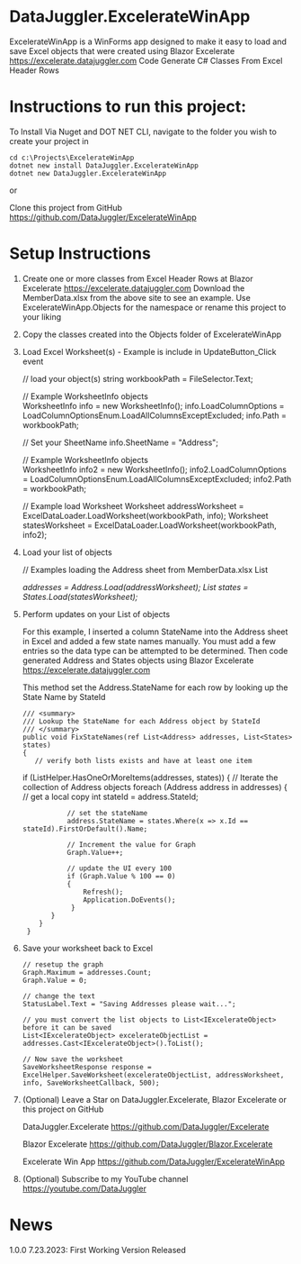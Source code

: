 # DataJuggler.ExcelerateWinApp
ExcelerateWinApp is a WinForms app designed to make it easy to load and save Excel objects that were created using 
Blazor Excelerate https://excelerate.datajuggler.com 
Code Generate C# Classes From Excel Header Rows

# Instructions to run this project:

To Install Via Nuget and DOT NET CLI, navigate to the folder you wish to create your project in

    cd c:\Projects\ExcelerateWinApp
    dotnet new install DataJuggler.ExcelerateWinApp
    dotnet new DataJuggler.ExcelerateWinApp

or

Clone this project from GitHub https://github.com/DataJuggler/ExcelerateWinApp

# Setup Instructions

1. Create one or more classes from Excel Header Rows at Blazor Excelerate
https://excelerate.datajuggler.com Download the MemberData.xlsx from the above site to see an example.
Use ExcelerateWinApp.Objects for the namespace or rename this project to your liking
 
2. Copy the classes created into the Objects folder of ExcelerateWinApp

3. Load Excel Worksheet(s) - Example is include in UpdateButton_Click event
	
    // load your object(s)
    string workbookPath = FileSelector.Text;

    // Example WorksheetInfo objects           
    WorksheetInfo info = new WorksheetInfo();
    info.LoadColumnOptions = LoadColumnOptionsEnum.LoadAllColumnsExceptExcluded;
    info.Path = workbookPath;	

    // Set your SheetName
    info.SheetName = "Address";

    // Example WorksheetInfo objects           
    WorksheetInfo info2 = new WorksheetInfo();
    info2.LoadColumnOptions = LoadColumnOptionsEnum.LoadAllColumnsExceptExcluded;
    info2.Path = workbookPath;	

    // Example load Worksheet
    Worksheet addressWorksheet = ExcelDataLoader.LoadWorksheet(workbookPath, info);
	Worksheet statesWorksheet = ExcelDataLoader.LoadWorksheet(workbookPath, info2);

4. Load your list of objects
 
    // Examples loading the Address sheet from MemberData.xlsx
    List<Address> addresses = Address.Load(addressWorksheet);
    List<States> states = States.Load(statesWorksheet);

5. Perform updates on your List of objects

   For this example, I inserted a column StateName into the Address sheet in Excel and
   added a few state names manually. You must add a few entries so the data type can be
   attempted to be determined. Then code generated Address and States objects using
   Blazor Excelerate https://excelerate.datajuggler.com

   This method set the Address.StateName for each row by looking up the State Name by StateId
	
       /// <summary>
       /// Lookup the StateName for each Address object by StateId
       /// </summary>
       public void FixStateNames(ref List<Address> addresses, List<States> states)
       {
          // verify both lists exists and have at least one item
	  if (ListHelper.HasOneOrMoreItems(addresses, states))
          {
              // Iterate the collection of Address objects
              foreach (Address address in addresses)
              {
                  // get a local copy
                  int stateId = address.StateId;

                  // set the stateName
                  address.StateName = states.Where(x => x.Id == stateId).FirstOrDefault().Name;

                  // Increment the value for Graph
                  Graph.Value++;

                  // update the UI every 100
                  if (Graph.Value % 100 == 0)
                  {
                      Refresh();
                      Application.DoEvents();
                   }
              }
           }
        }
	
6. Save your worksheet back to Excel

       // resetup the graph                    
       Graph.Maximum = addresses.Count;
       Graph.Value = 0;

       // change the text
       StatusLabel.Text = "Saving Addresses please wait...";

       // you must convert the list objects to List<IExcelerateObject> before it can be saved
       List<IExcelerateObject> excelerateObjectList = addresses.Cast<IExcelerateObject>().ToList();

       // Now save the worksheet
       SaveWorksheetResponse response = ExcelHelper.SaveWorksheet(excelerateObjectList, addressWorksheet, info, SaveWorksheetCallback, 500);

7. (Optional) Leave a Star on DataJuggler.Excelerate, Blazor Excelerate or this project on GitHub

    DataJuggler.Excelerate
    https://github.com/DataJuggler/Excelerate

    Blazor Excelerate
    https://github.com/DataJuggler/Blazor.Excelerate
	
    Excelerate Win App
    https://github.com/DataJuggler/ExcelerateWinApp

9. (Optional) Subscribe to my YouTube channel
    https://youtube.com/DataJuggler

# News

1.0.0
7.23.2023: First Working Version Released

